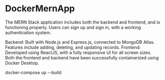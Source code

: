 # DockerMernApp

The MERN Stack application includes both the backend and frontend, and is functioning properly. Users can sign up and sign in, with a working authentication system.

Backend: Built with Node.js and Express.js, connected to MongoDB Atlas.
Features include adding, deleting, and updating records.
Frontend: Developed using ReactJS, with a fully responsive UI for all screen sizes.
Both the frontend and backend have been successfully containerized using Docker Desktop.


docker-compose up --build